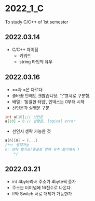 # 2022_1_C

To study C/C++ of 1st semester

## 2022.03.14

- C/C++ 차이점
	- 키워드
	- string 타입의 유무

## 2022.03.16

- ==과 =은 다르다.
- 줄바꿈 안해도 괜찮습니당.  “;”표시로 구분함.
- 배열 : ‘동일한 타입’, 인덱스는 0부터 시작
- 선언문과 실행문 구분
```c++
int a[10];// 선언문
a[10] = 0 // 실행문, logical error
```
- 선언시 생략 가능한 것
```c++
a[n][m] = {...}
/*n: 생략가능
m: 생략 불가능(중괄호 안에 유추 불가해서 )
	*/
```

## 2022.03.21

- int 4byte라서 주소가 4byte씩 증가
- 주소는 터미널에 16진수로 나온다.
- If와 Switch 서로 대체가 가능한가
